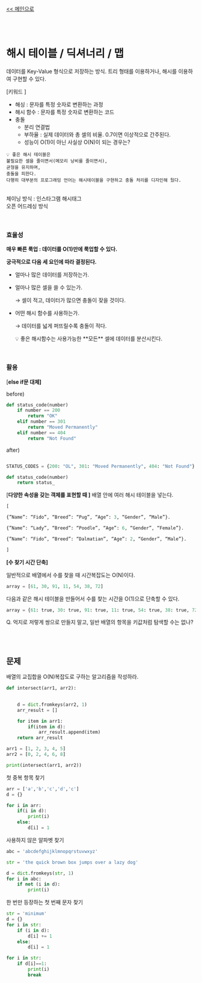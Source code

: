 [<< 메인으로](https://github.com/AtomicLiquors/Algorithm_Wiki_Chb)

&nbsp;  
&nbsp;  
# 해시 테이블 / 딕셔너리 / 맵

데이터를 Key-Value 형식으로 저장하는 방식. 
트리 형태를 이용하거나, 해시를 이용하여 구현할 수 있다.

[키워드 ]

- 해싱 : 문자를 특정 숫자로 변환하는 과정
- 해시 함수 : 문자를 특정 숫자로 변환하는 코드
- 충돌
    - 분리 연결법
    - 부하율 : 실제 데이터와 총 셀의 비율. 0.7이면 이상적으로 간주된다.
    - 성능이 O(1)이 아닌 사실상 O(N)이 되는 경우는?

```
💡 좋은 해시 테이블은 
불필요한 셀을 줄이면서(메모리 낭비를 줄이면서), 
균형을 유지하며, 
충돌을 피한다.
다행히 대부분의 프로그래밍 언어는 해시테이블을 구현하고 충돌 처리를 디자인해 뒀다.
```

&nbsp;  
체이닝 방식 : 인스타그램 해시태그  
오픈 어드레싱 방식

&nbsp;  
### **효율성**

**매우 빠른 룩업 : 데이터를 O(1)만에 룩업할 수 있다.**

**궁극적으로 다음 세 요인에 따라 결정된다.**

- 얼마나 많은 데이터를 저장하는가.
- 얼마나 많은 셀을 쓸 수 있는가.
    
    → 셀이 적고, 데이터가 많으면 충돌이 잦을 것이다.
    
- 어떤 해시 함수를 사용하는가.
    
    → 데이터를 넓게 퍼뜨릴수록 충돌이 적다.
    
    <aside>
    💡 좋은 해시함수는 사용가능한 **모든** 셀에 데이터를 분산시킨다.
    
    </aside>
    

&nbsp;  
### **활용**

[**else if문 대체]**

before)

```python
def status_code(number)
	if number == 200
		return "OK"
	elif number == 301
		return "Moved Permanently"
	elif number == 404
		return "Not Found"
```

after)

```python

STATUS_CODES = {200: "OL", 301: "Moved Permanently", 404: "Not Found"}

def status_code(number)
	return status_
```

[**다양한 속성을 갖는 객체를 표현할 때 ]**
배열 안에 여러 해시 테이블을 넣는다.

```python
[

{”Name”: “Fido”, “Breed”: “Pug”, “Age”: 3, “Gender”, “Male”}.

{”Name”: “Lady”, “Breed”: “Poodle”, “Age”: 6, “Gender”, “Female”}.

{”Name”: “Fido”, “Breed”: “Dalmatian”, “Age”: 2, “Gender”, “Male”}.

]
```

**[수 찾기 시간 단축]**

일반적으로 배열에서 수를 찾을 때 시간복잡도는 O(N)이다.

```python
array = [61, 30, 91, 11, 54, 38, 72]
```

다음과 같은 해시 테이블을 만들어서 수를 찾는 시간을 O(1)으로 단축할 수 있다.

```python
array = {61: true, 30: true, 91: true, 11: true, 54: true, 38: true, 72: true}
```

Q.  억지로 저렇게 쌍으로 만들지 말고, 일반 배열의 항목을 키값처럼 탐색할 수는 없나?

&nbsp;  
&nbsp;  
## 문제

배열의 교집합을 O(N)복잡도로 구하는 알고리즘을 작성하라.

```python
def intersect(arr1, arr2):
    

    d = dict.fromkeys(arr2, 1)
    arr_result = []

    for item in arr1:
        if(item in d):
            arr_result.append(item)
    return arr_result

arr1 = [1, 2, 3, 4, 5]
arr2 = [0, 2, 4, 6, 8]

print(intersect(arr1, arr2))
```

첫 중복 항목 찾기

```python
arr = ['a','b','c','d','c']
d = {}

for i in arr:
    if(i in d):
        print(i)
    else:
        d[i] = 1
```

사용하지 않은 알파벳 찾기

```python
abc = 'abcdefghijklmnopqrstuvwxyz'

str = 'the quick brown box jumps over a lazy dog'

d = dict.fromkeys(str, 1)
for i in abc:
    if not (i in d):
        print(i)
```

한 번만 등장하는 첫 번째 문자 찾기

```python
str = 'minimum'
d = {}
for i in str:
    if (i in d):
        d[i] += 1
    else:
        d[i] = 1

for i in str:
    if d[i]==1:
        print(i)
        break
```